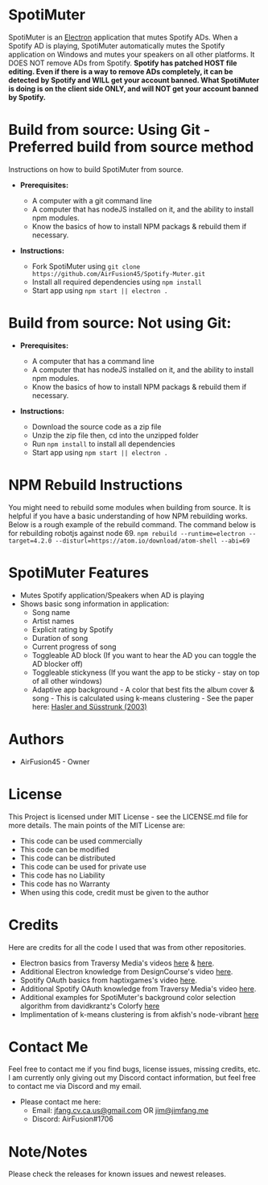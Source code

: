 # SpotiMuter
SpotiMuter is an [Electron](https://electronjs.org) application that mutes Spotify ADs. When a Spotify AD is playing, SpotiMuter automatically mutes the Spotify application on Windows and mutes your speakers on all other platforms. It DOES NOT remove ADs from Spotify. **Spotify has patched HOST file editing. Even if there is a way to remove ADs completely, it can be detected by Spotify and WILL get your account banned. What SpotiMuter is doing is on the client side ONLY, and will NOT get your account banned by Spotify.**

# Build from source: Using Git - Preferred build from source method
Instructions on how to build SpotiMuter from source.

  * __**Prerequisites:**__
    * A computer with a git command line 
    * A computer that has nodeJS installed on it, and the ability to install npm modules.
    * Know the basics of how to install NPM packags & rebuild them if necessary. 
    
  * __**Instructions:**__ 
    * Fork SpotiMuter using `git clone https://github.com/AirFusion45/Spotify-Muter.git`
    * Install all required dependencies using `npm install`
    * Start app using `npm start || electron .`
    
# Build from source: Not using Git:
  * __**Prerequisites:**__
    * A computer that has a command line
    * A computer that has nodeJS installed on it, and the ability to install npm modules.
    * Know the basics of how to install NPM packags & rebuild them if necessary. 
  
  * __**Instructions:**__
    * Download the source code as a zip file
    * Unzip the zip file then, cd into the unzipped folder
    * Run `npm install` to install all dependencies
    * Start app using `npm start || electron .`

# NPM Rebuild Instructions
You might need to rebuild some modules when building from source. It is helpful if you have a basic understanding of how NPM rebuilding works. Below is a rough example of the rebuild command. The command below is for rebuilding robotjs against node 69. 
`npm rebuild --runtime=electron --target=4.2.0 --disturl=https://atom.io/download/atom-shell --abi=69`

# SpotiMuter Features
* Mutes Spotify application/Speakers when AD is playing
* Shows basic song information in application:
   * Song name
   * Artist names
   * Explicit rating by Spotify
   * Duration of song
   * Current progress of song
   * Toggleable AD block (If you want to hear the AD you can toggle the AD blocker off)
   * Toggleable stickyness (If you want the app to be sticky - stay on top of all other windows)
   * Adaptive app background - A color that best fits the album cover & song - This is calculated using k-means clustering - See the paper here: [Hasler and Süsstrunk (2003)](https://infoscience.epfl.ch/record/33994/files/HaslerS03.pdf)

# Authors
  * AirFusion45 - Owner

# License 
This Project is licensed under MIT License - see the LICENSE.md file for more details. The main points of the MIT License are:
  
  * This code can be used commercially
  * This code can be modified
  * This code can be distributed
  * This code can be used for private use
  * This code has no Liability
  * This code has no Warranty
  * When using this code, credit must be given to the author
  
# Credits
Here are credits for all the code I used that was from other repositories.
  * Electron basics from Traversy Media's videos [here](https://www.youtube.com/watch?v=kN1Czs0m1SU) & [here](https://www.youtube.com/watch?v=mr9Mtm_TRpw).
  * Additional Electron knowledge from DesignCourse's video [here](https://www.youtube.com/watch?v=2RxHQoiDctI).
  * Spotify OAuth basics from haptixgames's video [here](https://www.youtube.com/watch?v=jlA_cmYRX3c).
  * Additional Spotify OAuth knowledge from Traversy Media's video [here](https://www.youtube.com/watch?v=f6SrTZwZi70).
  * Additional examples for SpotiMuter's background color selection algorithm from davidkrantz's Colorfy [here](https://github.com/davidkrantz/Colorfy)
  * Implimentation of k-means clustering is from akfish's node-vibrant [here](https://github.com/akfish/node-vibrant/)

# Contact Me
Feel free to contact me if you find bugs, license issues, missing credits, etc. I am currently only giving out my Discord contact information, but feel free to contact me via Discord and my email.

  * Please contact me here:
    * Email: jfang.cv.ca.us@gmail.com OR jim@jimfang.me
    * Discord: AirFusion#1706

# Note/Notes 
  Please check the releases for known issues and newest releases.
